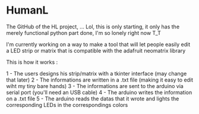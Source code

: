 # HumanL
The GitHub of the HL project,
...
Lol, this is only starting, it only has the merely functional python part done, I'm so lonely right now T_T

I'm  currently working on a way to make a tool that will let people easily edit a LED strip or matrix that is compatible with the adafruit neomatrix library

This is how it works :

1 - The users designs his strip/matrix with a tkinter interface (may change that later)
2 - The informations are written in a .txt file (making it easy to edit wiht my tiny bare hands)
3 - The informations are sent to the arduino via serial port (you'll need an USB cable)
4 - The arduino writes the information on a .txt file
5 - The arduino reads the datas that it wrote and lights the corresponding LEDs in the correspondings colors

